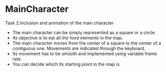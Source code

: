 # MainCharacter

Task 2.Inclusion and animation of the main character

- The main character can be simply represented as a square or a circle. 
- Its objective is to eat all the food elements in the map. 
- The  main  character  moves  from  the  center  of  a  square  to  the  center  of  a  contiguous one. Movements are indicated through the keyboard. 
- Its movement has to be smooth and implemented using variable frame rate. 
- You can decide which its starting point in the map is.
